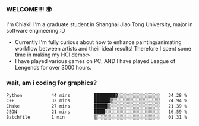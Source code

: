 ### WELCOME!!! 🌍

I'm Chiaki! I'm a graduate student in Shanghai Jiao Tong University, major in software engineering.:D

-  Currently I'm fully curious about how to enhance painting/animating workflow between artists and their ideal results! Therefore I spent some time in making my HCI demo:>
-  I have played various games on PC, AND I have played League of Lengends for over 3000 hours.


### wait, am i coding for graphics?
<!--START_SECTION:waka-->

```txt
Python           44 mins         ████████▓░░░░░░░░░░░░░░░░   34.28 %
C++              32 mins         ██████▒░░░░░░░░░░░░░░░░░░   24.94 %
CMake            27 mins         █████▒░░░░░░░░░░░░░░░░░░░   21.39 %
JSON             21 mins         ████░░░░░░░░░░░░░░░░░░░░░   16.59 %
Batchfile        1 min           ▒░░░░░░░░░░░░░░░░░░░░░░░░   01.31 %
```

<!--END_SECTION:waka-->

<!--
**Chiaki-meow/Chiaki-meow** is a ✨ _special_ ✨ repository because its `README.md` (this file) appears on your GitHub profile.

Here are some ideas to get you started:

- 🔭 I’m currently working on ...
- 🌱 I’m currently learning ...
- 👯 I’m looking to collaborate on ...
- 🤔 I’m looking for help with ...
- 💬 Ask me about ...
- 📫 How to reach me: ...
- 😄 Pronouns: ...
- ⚡ Fun fact: ...
-->
